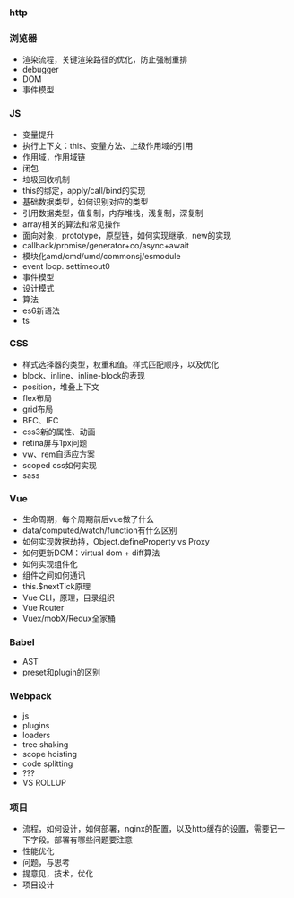 <!--
 * @description: 
 * @author: xiangrong.liu
 * @Date: 2021-06-03 15:44:28
 * @LastEditors: xiangrong.liu
 * @LastEditTime: 2021-06-03 17:28:36
-->

### http

### 浏览器
  - 渲染流程，关键渲染路径的优化，防止强制重排
  - debugger
  - DOM
  - 事件模型

### JS
  - 变量提升
  - 执行上下文：this、变量方法、上级作用域的引用
  - 作用域，作用域链
  - 闭包
  - 垃圾回收机制
  - this的绑定，apply/call/bind的实现
  - 基础数据类型，如何识别对应的类型
  - 引用数据类型，值复制，内存堆栈，浅复制，深复制
  - array相关的算法和常见操作
  - 面向对象，prototype，原型链，如何实现继承，new的实现
  - callback/promise/generator+co/async+await
  - 模块化amd/cmd/umd/commonsj/esmodule
  - event loop. settimeout0
  - 事件模型
  - 设计模式
  - 算法
  - es6新语法
  - ts

### CSS
  - 样式选择器的类型，权重和值。样式匹配顺序，以及优化
  - block、inline、inline-block的表现
  - position，堆叠上下文
  - flex布局
  - grid布局
  - BFC、IFC
  - css3新的属性、动画
  - retina屏与1px问题
  - vw、rem自适应方案
  - scoped css如何实现
  - sass

### Vue
  - 生命周期，每个周期前后vue做了什么
  - data/computed/watch/function有什么区别
  - 如何实现数据劫持，Object.defineProperty vs Proxy
  - 如何更新DOM：virtual dom + diff算法
  - 如何实现组件化
  - 组件之间如何通讯
  - this.$nextTick原理
  - Vue CLI，原理，目录组织
  - Vue Router
  - Vuex/mobX/Redux全家桶

### Babel
  - AST
  - preset和plugin的区别

### Webpack
  - js
  - plugins
  - loaders
  - tree shaking
  - scope hoisting
  - code splitting
  - ???
  - VS ROLLUP

### 项目
 - 流程，如何设计，如何部署，nginx的配置，以及http缓存的设置，需要记一下字段。部署有哪些问题要注意
 - 性能优化
 - 问题，与思考
 - 提意见，技术，优化
 - 项目设计